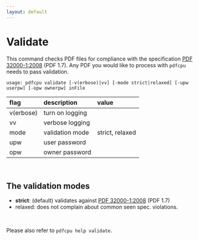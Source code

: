 ```yaml
---
layout: default
---
```


# Validate

This command checks PDF files for compliance with the specification [PDF 32000-1:2008](https://www.adobe.com/content/dam/acom/en/devnet/pdf/pdfs/PDF32000_2008.pdf) (PDF 1.7). Any PDF you would like to process with `pdfcpu` needs to pass validation.

```
usage: pdfcpu validate [-v(erbose)|vv] [-mode strict|relaxed] [-upw userpw] [-opw ownerpw] inFile
```

| flag         | description       | value
|:-------------|:------------------|:-----
| v(erbose)    | turn on logging   |
| vv           | verbose logging   |
| mode         | validation mode   | strict, relaxed
| upw          | user password     |  
| opw          | owner password    |

<br>

## The validation modes

* **strict**: (default) validates against [PDF 32000-1:2008](https://www.adobe.com/content/dam/acom/en/devnet/pdf/pdfs/PDF32000_2008.pdf) (PDF 1.7)
* relaxed: does not complain about common seen spec. violations.

<br>

Please also refer to `pdfcpu help validate`.